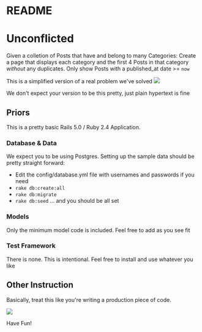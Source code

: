 # README

# Unconflicted

Given a colletion of Posts that have and belong to many Categories:
Create a page that displays each category and the first 4 Posts in that category
*without* any duplicates.  Only show Posts with a published_at date >= `now`

This is a simplified version of a real problem we've solved
![](http://atmedia.imgix.net/e205142a5c2298026f587ac316661f9c97748538?auto=compress&w=800.0&fit=max)

We don't expect your version to be this pretty, just plain hypertext is fine

## Priors

This is a pretty basic Rails 5.0 / Ruby 2.4 Application.

### Database & Data
We expect you to be using Postgres. Setting up the sample data should be pretty
straight forward:
* Edit the config/database.yml file with usernames and passwords if you need
* `rake db:create:all`
* `rake db:migrate`
* `rake db:seed`
... and you should be all set

### Models

Only the minimum model code is included.
Feel free to add as you see fit

### Test Framework

There is none.  This is intentional.  Feel free to install and use whatever you like

## Other Instruction

Basically, treat this like you're writing a production piece of code.

![](https://media1.giphy.com/media/10FtVFXLwNBb2M/200w.gif#95)

Have Fun!
